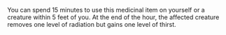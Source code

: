 
You can spend 15 minutes to use this medicinal item on yourself or a creature within 5 feet of you. At the end of the hour, the affected creature removes one level of radiation but gains one level of thirst.